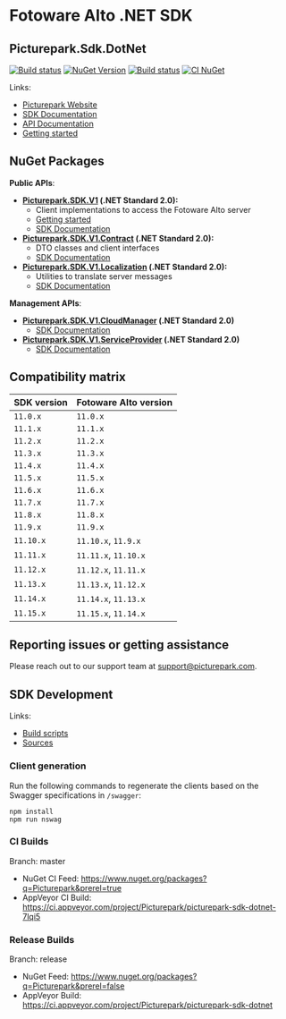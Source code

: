 # Fotoware Alto .NET SDK
## Picturepark.Sdk.DotNet

[![Build status](https://img.shields.io/appveyor/ci/Picturepark/picturepark-sdk-dotnet.svg?label=build)](https://ci.appveyor.com/project/Picturepark/picturepark-sdk-dotnet)
[![NuGet Version](https://img.shields.io/nuget/v/Picturepark.SDK.V1.svg)](https://www.nuget.org/packages?q=Picturepark&prerel=false)
[![Build status](https://img.shields.io/appveyor/ci/Picturepark/picturepark-sdk-dotnet-7lqi5/master.svg?label=CI+build)](https://ci.appveyor.com/project/Picturepark/picturepark-sdk-dotnet-7lqi5)
[![CI NuGet](https://img.shields.io/nuget/vpre/Picturepark.SDK.V1?label=CI+nuget)](https://www.nuget.org/packages?q=Picturepark&prerel=true)

Links:
- [Picturepark Website](https://picturepark.com/)
- [SDK Documentation](https://picturepark.github.io/Picturepark.SDK.DotNet/sdk/site/index.html)
- [API Documentation](https://picturepark.github.io/Picturepark.SDK.DotNet/api/index.html)
- [Getting started](docs/README.md)

## NuGet Packages

**Public APIs**:

- **[Picturepark.SDK.V1](https://www.nuget.org/packages/Picturepark.SDK.V1) (.NET Standard 2.0):** 
    - Client implementations to access the Fotoware Alto server
    - [Getting started](docs/README.md)
    - [SDK Documentation](https://picturepark.github.io/Picturepark.SDK.DotNet/sdk/site/api/Picturepark.SDK.V1.html)
- **[Picturepark.SDK.V1.Contract](https://www.nuget.org/packages/Picturepark.SDK.V1.Contract) (.NET Standard 2.0):** 
    - DTO classes and client interfaces 
    - [SDK Documentation](https://picturepark.github.io/Picturepark.SDK.DotNet/sdk/site/api/Picturepark.SDK.V1.Contract.html)
- **[Picturepark.SDK.V1.Localization](https://www.nuget.org/packages/Picturepark.SDK.V1.Localization) (.NET Standard 2.0):** 
    - Utilities to translate server messages
    - [SDK Documentation](https://picturepark.github.io/Picturepark.SDK.DotNet/sdk/site/api/Picturepark.SDK.V1.Localization.html)

**Management APIs**:

- **[Picturepark.SDK.V1.CloudManager](https://www.nuget.org/packages/Picturepark.SDK.V1.CloudManager) (.NET Standard 2.0)**
    - [SDK Documentation](https://picturepark.github.io/Picturepark.SDK.DotNet/sdk/site/api/Picturepark.SDK.V1.CloudManager.html)
- **[Picturepark.SDK.V1.ServiceProvider](https://www.nuget.org/packages/Picturepark.SDK.V1.ServiceProvider) (.NET Standard 2.0)**
    - [SDK Documentation](https://picturepark.github.io/Picturepark.SDK.DotNet/sdk/site/api/Picturepark.SDK.V1.ServiceProvider.html)

## Compatibility matrix

| SDK version | Fotoware Alto version |
|-------------|------------------------|
| `11.0.x`    | `11.0.x`               |
| `11.1.x`    | `11.1.x`               |
| `11.2.x`    | `11.2.x`               |
| `11.3.x`    | `11.3.x`               |
| `11.4.x`    | `11.4.x`               |
| `11.5.x`    | `11.5.x`               |
| `11.6.x`    | `11.6.x`               |
| `11.7.x`    | `11.7.x`               |
| `11.8.x`    | `11.8.x`               |
| `11.9.x`    | `11.9.x`               |
| `11.10.x`   | `11.10.x`, `11.9.x`    |
| `11.11.x`   | `11.11.x`, `11.10.x`   |
| `11.12.x`   | `11.12.x`, `11.11.x`   |
| `11.13.x`   | `11.13.x`, `11.12.x`   |
| `11.14.x`   | `11.14.x`, `11.13.x`   |
| `11.15.x`   | `11.15.x`, `11.14.x`   |

## Reporting issues or getting assistance
Please reach out to our support team at [support@picturepark.com](mailto:support@picturepark.com).

## SDK Development

Links: 

- [Build scripts](SCRIPTS.md)
- [Sources](src/)

### Client generation

Run the following commands to regenerate the clients based on the Swagger specifications in `/swagger`: 

    npm install
	npm run nswag

### CI Builds

Branch: master

- NuGet CI Feed: https://www.nuget.org/packages?q=Picturepark&prerel=true
- AppVeyor CI Build: https://ci.appveyor.com/project/Picturepark/picturepark-sdk-dotnet-7lqi5

### Release Builds

Branch: release

- NuGet Feed: https://www.nuget.org/packages?q=Picturepark&prerel=false
- AppVeyor Build: https://ci.appveyor.com/project/Picturepark/picturepark-sdk-dotnet
